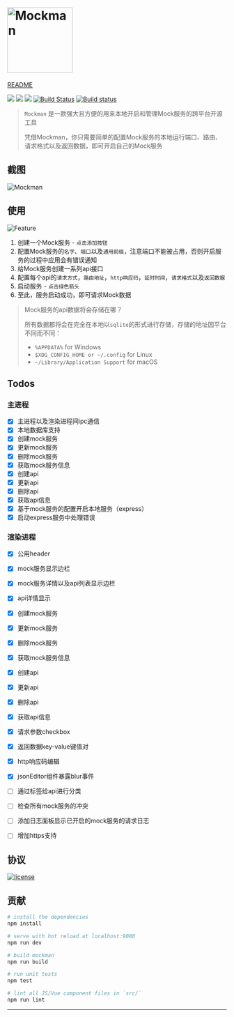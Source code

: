 # <img alt="Mockman" width="150" height="150" src="http://orhcxc3kd.bkt.clouddn.com/256x256.png"/>

[README](./README.md)

![](https://img.shields.io/github/repo-size/lancegin/mockman.svg)
![](https://img.shields.io/github/release/lancegin/mockman.svg)
![](https://img.shields.io/github/last-commit/lancegin/mockman.svg)
[![Build Status](https://travis-ci.org/LanceGin/Mockman.svg?branch=master)](https://travis-ci.org/LanceGin/Mockman)
[![Build status](https://ci.appveyor.com/api/projects/status/9hktw5nvhbh44wtm?svg=true)](https://ci.appveyor.com/project/LanceGin/mockman)

> `Mockman` 是一款强大且方便的用来本地开启和管理Mock服务的跨平台开源工具
> 
> 凭借Mockman，你只需要简单的配置Mock服务的本地运行端口、路由、请求格式以及返回数据，即可开启自己的Mock服务

## 截图

![Mockman](http://orhcxc3kd.bkt.clouddn.com/mockman.png)

## 使用

![Feature](http://orhcxc3kd.bkt.clouddn.com/mockman-preview.jpg)

1. 创建一个Mock服务 - `点击添加按钮`
2. 配置Mock服务的`名字`、`端口`以及`通用前缀`，注意端口不能被占用，否则开启服务的过程中应用会有错误通知
3. 给Mock服务创建一系列api接口
4. 配置每个api的`请求方式`，`路由地址`，`http响应码`，`延时时间`，`请求格式`以及`返回数据`
5. 启动服务 - `点击绿色箭头`
6. 至此，服务启动成功，即可请求Mock数据

> Mock服务的api数据将会存储在哪？
> 
> 所有数据都将会在完全在本地以`sqlite`的形式进行存储，存储的地址因平台不同而不同：
> 
> * `%APPDATA%`  for Windows
> * `$XDG_CONFIG_HOME or ~/.config` for Linux
> * `~/Library/Application Support` for macOS

## Todos

### 主进程

- [x] 主进程以及渲染进程间ipc通信
- [x] 本地数据库支持
- [x] 创建mock服务
- [x] 更新mock服务
- [x] 删除mock服务
- [x] 获取mock服务信息
- [x] 创建api
- [x] 更新api
- [x] 删除api
- [x] 获取api信息
- [x] 基于mock服务的配置开启本地服务（express）
- [x] 启动express服务中处理错误

### 渲染进程

- [x] 公用header
- [x] mock服务显示边栏
- [x] mock服务详情以及api列表显示边栏
- [x] api详情显示
- [x] 创建mock服务
- [x] 更新mock服务
- [x] 删除mock服务
- [x] 获取mock服务信息
- [x] 创建api
- [x] 更新api
- [x] 删除api
- [x] 获取api信息
- [x] 请求参数checkbox
- [x] 返回数据key-value键值对
- [x] http响应码编辑
- [x] jsonEditor组件暴露blur事件
- [ ] 通过标签给api进行分类
- [ ] 检查所有mock服务的冲突
- [ ] 添加日志面板显示已开启的mock服务的请求日志
- [ ] 增加https支持



## 协议

[![license](https://img.shields.io/github/license/lancegin/mockman.svg)]()

## 贡献

``` bash
# install the dependencies 
npm install

# serve with hot reload at localhost:9080
npm run dev 

# build mockman
npm run build

# run unit tests
npm test 

# lint all JS/Vue component files in `src/`
npm run lint 

```

---
